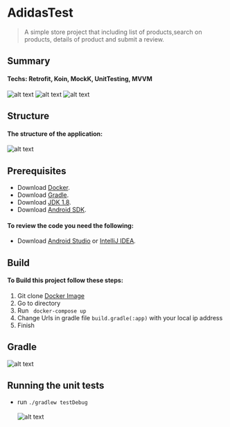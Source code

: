 # AdidasTest
>A simple store project that including list of products,search on products, details of product and submit a review.


## Summary <br/>
#### Techs: Retrofit, Koin, MockK, UnitTesting, MVVM
![alt text](https://uploadkon.ir/uploads/c43805_21Screenshot-20210505-220619.jpeg) 
![alt text](https://uploadkon.ir/uploads/8bd705_21Screenshot-20210505-220624.jpeg)
![alt text](https://uploadkon.ir/uploads/342f05_21Screenshot-20210505-220630.jpeg)

## Structure <br/>
#### The structure of the application: <br/>
![alt text](https://uploadkon.ir/uploads/c84b06_21Screen-Shot-1400-02-16-at-09-48-44.png)

## Prerequisites <br/>
- Download [Docker](https://www.docker.com/get-started).<br/>
- Download [Gradle](https://gradle.org/install/).<br/>
- Download [JDK 1.8](https://www.oracle.com/java/technologies/javase/javase-jdk8-downloads.html).
- Download [Android SDK](https://developer.android.com/studio/releases/platform-tools).

#### To review the code you need the following:
- Download [Android Studio](https://developer.android.com/studio) or [IntelliJ IDEA](https://www.jetbrains.com/idea/download/).


## Build <br/>
#### To Build this project follow these steps: <br/>
1. Git clone [Docker Image](https://bitbucket.org/adichallenge/product-reviews-docker-composer.git)<br/>
2. Go to directory<br/>
3. Run ``` docker-compose up``` <br/> 
4. Change Urls in gradle file ```build.gradle(:app)``` with your local ip address<br/>
5. Finish

## Gradle <br/>

![alt text](https://uploadkon.ir/uploads/738f06_21Screen-Shot-1400-02-16-at-09-21-23.png)

## Running the unit tests <br/>

- run ```./gradlew testDebug```<br/><br/>
![alt text](https://uploadkon.ir/uploads/7ca006_21Screen-Shot-1400-02-16-at-09-11-47.png)






